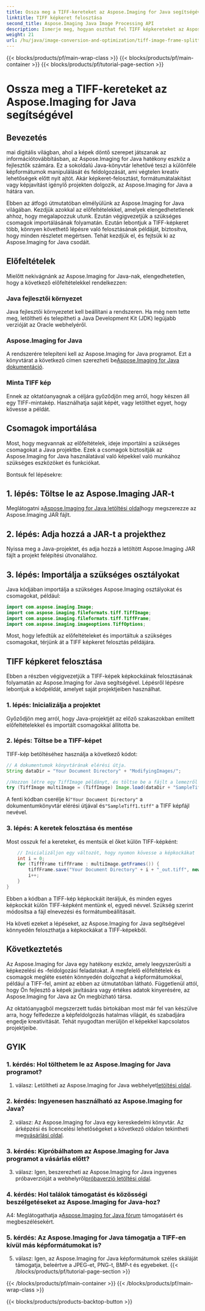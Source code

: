 ```yaml
---
title: Ossza meg a TIFF-kereteket az Aspose.Imaging for Java segítségével
linktitle: TIFF képkeret felosztása
second_title: Aspose.Imaging Java Image Processing API
description: Ismerje meg, hogyan oszthat fel TIFF képkereteket az Aspose.Imaging for Java segítségével. Lépésről lépésre, előfeltételekkel, kódpéldával és GYIK-vel a fejlesztők számára.
weight: 21
url: /hu/java/image-conversion-and-optimization/tiff-image-frame-splitting/
---
```


{{< blocks/products/pf/main-wrap-class >}}
{{< blocks/products/pf/main-container >}}
{{< blocks/products/pf/tutorial-page-section >}}

# Ossza meg a TIFF-kereteket az Aspose.Imaging for Java segítségével

## Bevezetés

mai digitális világban, ahol a képek döntő szerepet játszanak az információtovábbításban, az Aspose.Imaging for Java hatékony eszköz a fejlesztők számára. Ez a sokoldalú Java-könyvtár lehetővé teszi a különféle képformátumok manipulálását és feldolgozását, ami végtelen kreatív lehetőségek előtt nyit ajtót. Akár képkeret-felosztást, formátumátalakítást vagy képjavítást igénylő projekten dolgozik, az Aspose.Imaging for Java a hátára van.

Ebben az átfogó útmutatóban elmélyülünk az Aspose.Imaging for Java világában. Kezdjük azokkal az előfeltételekkel, amelyek elengedhetetlenek ahhoz, hogy megalapozzuk utunk. Ezután végigvezetjük a szükséges csomagok importálásának folyamatán. Ezután lebontjuk a TIFF-képkeret több, könnyen követhető lépésre való felosztásának példáját, biztosítva, hogy minden részletet megértsen. Tehát kezdjük el, és fejtsük ki az Aspose.Imaging for Java csodáit.

## Előfeltételek

Mielőtt nekivágnánk az Aspose.Imaging for Java-nak, elengedhetetlen, hogy a következő előfeltételekkel rendelkezzen:

### Java fejlesztői környezet
Java fejlesztői környezetet kell beállítani a rendszeren. Ha még nem tette meg, letöltheti és telepítheti a Java Development Kit (JDK) legújabb verzióját az Oracle webhelyéről.

### Aspose.Imaging for Java
 A rendszerére telepíteni kell az Aspose.Imaging for Java programot. Ezt a könyvtárat a következő címen szerezheti be[Aspose.Imaging for Java dokumentáció](https://reference.aspose.com/imaging/java/).

### Minta TIFF kép
Ennek az oktatóanyagnak a céljára győződjön meg arról, hogy készen áll egy TIFF-mintakép. Használhatja saját képét, vagy letölthet egyet, hogy kövesse a példát.

## Csomagok importálása

Most, hogy megvannak az előfeltételek, ideje importálni a szükséges csomagokat a Java projektbe. Ezek a csomagok biztosítják az Aspose.Imaging for Java használatával való képekkel való munkához szükséges eszközöket és funkciókat.

Bontsuk fel lépésekre:

## 1. lépés: Töltse le az Aspose.Imaging JAR-t

 Meglátogatni a[Aspose.Imaging for Java letöltési oldal](https://releases.aspose.com/imaging/java/)hogy megszerezze az Aspose.Imaging JAR fájlt.

## 2. lépés: Adja hozzá a JAR-t a projekthez

Nyissa meg a Java-projektet, és adja hozzá a letöltött Aspose.Imaging JAR fájlt a projekt felépítési útvonalához.

## 3. lépés: Importálja a szükséges osztályokat

Java kódjában importálja a szükséges Aspose.Imaging osztályokat és csomagokat, például:

```java
import com.aspose.imaging.Image;
import com.aspose.imaging.fileformats.tiff.TiffImage;
import com.aspose.imaging.fileformats.tiff.TiffFrame;
import com.aspose.imaging.imageoptions.TiffOptions;
```

Most, hogy lefedtük az előfeltételeket és importáltuk a szükséges csomagokat, térjünk át a TIFF képkeret felosztás példájára.

## TIFF képkeret felosztása

Ebben a részben végigvezetjük a TIFF-képek képkockáinak felosztásának folyamatán az Aspose.Imaging for Java segítségével. Lépésről lépésre lebontjuk a kódpéldát, amelyet saját projektjeiben használhat.

### 1. lépés: Inicializálja a projektet
Győződjön meg arról, hogy Java-projektjét az előző szakaszokban említett előfeltételekkel és importált csomagokkal állította be.

### 2. lépés: Töltse be a TIFF-képet
TIFF-kép betöltéséhez használja a következő kódot:

```java
// A dokumentumok könyvtárának elérési útja.
String dataDir = "Your Document Directory" + "ModifyingImages/";

//Hozzon létre egy TiffImage példányt, és töltse be a fájlt a lemezről
try (TiffImage multiImage = (TiffImage) Image.load(dataDir + "SampleTiff1.tiff")) {
```

 A fenti kódban cserélje ki`"Your Document Directory"` a dokumentumkönyvtár elérési útjával és`"SampleTiff1.tiff"` a TIFF képfájl nevével.

### 3. lépés: A keretek felosztása és mentése
Most osszuk fel a kereteket, és mentsük el őket külön TIFF-képként:

```java
    // Inicializáljon egy változót, hogy nyomon kövesse a képkockákat
    int i = 0;
    for (TiffFrame tiffFrame : multiImage.getFrames()) {
        tiffFrame.save("Your Document Directory" + i + "_out.tiff", new TiffOptions(TiffExpectedFormat.TiffJpegRgb));
        i++;
    }
}
```

Ebben a kódban a TIFF-kép képkockáit iteráljuk, és minden egyes képkockát külön TIFF-képként mentünk el, egyedi névvel. Szükség szerint módosítsa a fájl elnevezési és formátumbeállításait.

Ha követi ezeket a lépéseket, az Aspose.Imaging for Java segítségével könnyedén feloszthatja a képkockákat a TIFF-képekből.

## Következtetés

Az Aspose.Imaging for Java egy hatékony eszköz, amely leegyszerűsíti a képkezelési és -feldolgozási feladatokat. A megfelelő előfeltételek és csomagok megléte esetén könnyedén dolgozhat a képformátumokkal, például a TIFF-fel, amint az ebben az útmutatóban látható. Függetlenül attól, hogy Ön fejlesztő a képek javítására vagy értékes adatok kinyerésére, az Aspose.Imaging for Java az Ön megbízható társa.

Az oktatóanyagból megszerzett tudás birtokában most már fel van készülve arra, hogy felfedezze a képfeldolgozás hatalmas világát, és szabadjára engedje kreativitását. Tehát nyugodtan merüljön el képekkel kapcsolatos projektjeibe.

## GYIK

### 1. kérdés: Hol tölthetem le az Aspose.Imaging for Java programot?

 1. válasz: Letöltheti az Aspose.Imaging for Java webhelyet[letöltési oldal](https://releases.aspose.com/imaging/java/).

### 2. kérdés: Ingyenesen használható az Aspose.Imaging for Java?

 2. válasz: Az Aspose.Imaging for Java egy kereskedelmi könyvtár. Az árképzési és licencelési lehetőségeket a következő oldalon tekintheti meg[vásárlási oldal](https://purchase.aspose.com/buy).

### 3. kérdés: Kipróbálhatom az Aspose.Imaging for Java programot a vásárlás előtt?

 3. válasz: Igen, beszerezheti az Aspose.Imaging for Java ingyenes próbaverzióját a webhelyről[próbaverzió letöltési oldal](https://releases.aspose.com/).

### 4. kérdés: Hol találok támogatást és közösségi beszélgetéseket az Aspose.Imaging for Java-hoz?

 A4: Meglátogathatja a[Aspose.Imaging for Java fórum](https://forum.aspose.com/) támogatásért és megbeszélésekért.

### 5. kérdés: Az Aspose.Imaging for Java támogatja a TIFF-en kívül más képformátumokat is?

5. válasz: Igen, az Aspose.Imaging for Java képformátumok széles skáláját támogatja, beleértve a JPEG-et, PNG-t, BMP-t és egyebeket.
{{< /blocks/products/pf/tutorial-page-section >}}

{{< /blocks/products/pf/main-container >}}
{{< /blocks/products/pf/main-wrap-class >}}

{{< blocks/products/products-backtop-button >}}
